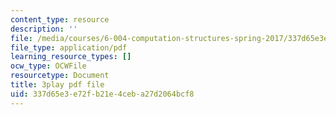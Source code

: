 ```yaml
---
content_type: resource
description: ''
file: /media/courses/6-004-computation-structures-spring-2017/337d65e3e72fb21e4ceba27d2064bcf8_q38KAGAKORk.pdf
file_type: application/pdf
learning_resource_types: []
ocw_type: OCWFile
resourcetype: Document
title: 3play pdf file
uid: 337d65e3-e72f-b21e-4ceb-a27d2064bcf8
---
```

